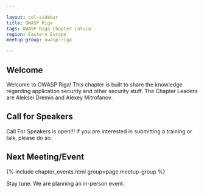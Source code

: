 ```yaml
---

layout: col-sidebar
title: OWASP Riga
tags: OWASP Riga Chapter Latvia
region: Eastern Europe
meetup-group: owasp-riga

---
```



## Welcome
Welcome to OWASP Riga! This chapter is built to share the knowledge regarding application security and other security stuff. The Chapter Leaders are Aleksei Dremin and Alexey Mitrofanov. 

## Call for Speakers
Call For Speakers is open!!!
If you are interested in submitting a training or talk, please do so.

Next Meeting/Event 
---------------------
{% include chapter_events.html group=page.meetup-group %}

Stay tune. We are planning an in-person event. 
